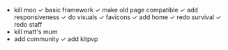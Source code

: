 

- kill moo
✓ basic framework
✓ make old page compatible
✓ add responsiveness
✓ do visuals
✓ favicons
✓ add home
✓ redo survival
✓ redo staff
- kill matt's mum
- add community
✓ add kitpvp